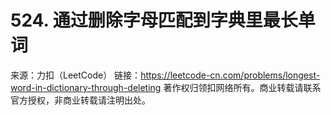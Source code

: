 # 524. 通过删除字母匹配到字典里最长单词

来源：力扣（LeetCode）
链接：https://leetcode-cn.com/problems/longest-word-in-dictionary-through-deleting
著作权归领扣网络所有。商业转载请联系官方授权，非商业转载请注明出处。
